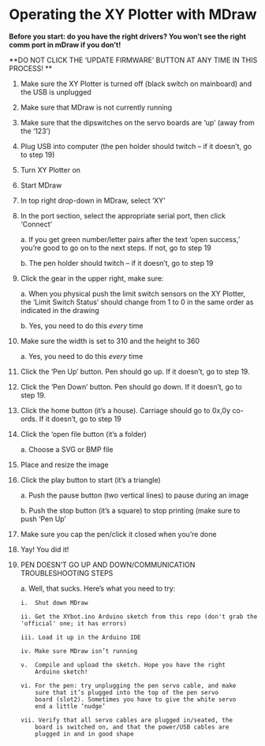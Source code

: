 ﻿Operating the XY Plotter with MDraw
===================================

**Before you start: do you have the right drivers? You won’t see the
right comm port in mDraw if you don’t!**

**DO NOT CLICK THE ‘UPDATE FIRMWARE’ BUTTON AT ANY TIME IN THIS PROCESS! **

1.  Make sure the XY Plotter is turned off (black switch on mainboard)
    and the USB is unplugged

2.  Make sure that MDraw is not currently running

3.  Make sure that the dipswitches on the servo boards are ‘up’ (away
    from the ‘123’)

4.  Plug USB into computer (the pen holder should twitch – if it
    doesn’t, go to step 19)

5.  Turn XY Plotter on

6.  Start MDraw

7.  In top right drop-down in MDraw, select ‘XY’

8.  In the port section, select the appropriate serial port, then click
    ‘Connect’

    a.  If you get green number/letter pairs after the text ‘open
        success,’ you’re good to go on to the next steps. If not, go to
        step 19

    b.  The pen holder should twitch – if it doesn’t, go to step 19

9.  Click the gear in the upper right, make sure:

    a.  When you physical push the limit switch sensors on the XY
        Plotter, the ‘Limit Switch Status’ should change from 1 to 0 in
        the same order as indicated in the drawing

    b.  Yes, you need to do this *every* time

10. Make sure the width is set to 310 and the height to 360

    a.  Yes, you need to do this *every* time

11. Click the ‘Pen Up’ button. Pen should go up. If it doesn’t, go to
    step 19.

12. Click the ‘Pen Down’ button. Pen should go down. If it doesn’t, go
    to step 19.

13. Click the home button (it’s a house). Carriage should go to
    0x,0y co-ords. If it doesn’t, go to step 19

14. Click the ‘open file button (it’s a folder)

    a.  Choose a SVG or BMP file

15. Place and resize the image

16. Click the play button to start (it’s a triangle)

    a.  Push the pause button (two vertical lines) to pause during an
        image

    b.  Push the stop button (it’s a square) to stop printing (make sure
        to push ‘Pen Up’

17. Make sure you cap the pen/click it closed when you’re done

18. Yay! You did it!

19. PEN DOESN’T GO UP AND DOWN/COMMUNICATION TROUBLESHOOTING STEPS

    a.  Well, that sucks. Here’s what you need to try:

        i.  Shut down MDraw

        ii. Get the XYbot.ino Arduino sketch from this repo (don't grab the 'official' one; it has errors)

        iii. Load it up in the Arduino IDE

        iv. Make sure MDraw isn’t running

        v.  Compile and upload the sketch. Hope you have the right
            Arduino sketch!

        vi. For the pen: try unplugging the pen servo cable, and make
            sure that it’s plugged into the top of the pen servo
            board (slot2). Sometimes you have to give the white servo
            end a little ‘nudge’

        vii. Verify that all servo cables are plugged in/seated, the
            board is switched on, and that the power/USB cables are
            plugged in and in good shape


